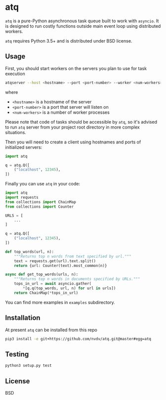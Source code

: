 # atq
`atq` is a pure-Python asynchronous task queue built to work with `asyncio`.
It is designed to run costly functions outside main event loop using
distributed workers.

`atq` requires Python 3.5+ and is distributed under BSD license.

## Usage
First, you should start workers on the servers you plan to use for task execution
```sh
atqserver --host <hostname> --port <port-number> --worker <num-workers>
```
where
- `<hostname>` is a hostname of the server
- `<port-number>` is a port that server will listen on
- `<num-workers>` is a number of worker processes

Please note that code of tasks should be accessible by `atq`, so it's advised to
run `atq` server from your project root directory in more complex situations.

Then you will need to create a client using hostnames and ports of initialized
servers:

```python
import atq

q = atq.Q([
    ("localhost", 12345),
])
```

Finally you can use `atq` in your code:

```python
import atq
import requests
from collections import ChainMap
from collections import Counter

URLS = [
    ...
]

q = atq.Q([
    ("localhost", 12345),
])

def top_words(url, n):
    """Returns top n words from text specified by url."""
    text = requests.get(url).text.split()
    return {url: Counter(text).most_common(n)}

async def get_top_words(urls, n):
    """Returns top n words in documents specified by URLs."""
    tops_in_url = await asyncio.gather(
        *[q.q(top_words, url, n) for url in urls])
    return ChainMap(*tops_in_url)
```
You can find more examples in `examples` subdirectory.

## Installation
At present `atq` can be installed from this repo
```sh
pip3 install -e git+https://github.com/nvdv/atq.git@master#egg=atq
```

## Testing
```sh
python3 setup.py test
```

## License
BSD
